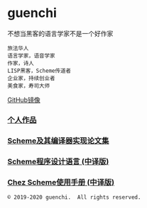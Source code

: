 # guenchi

不想当黑客的语言学家不是一个好作家

```
旅法华人
语言学家，语音学家
作家，诗人
LISP黑客，Scheme传道者
企业家，持续创业者
美食家，寿司大师
```
[GitHub镜像](https://guenchi.github.io)

### [个人作品](0x0000.md)

### [Scheme及其编译器实现论文集](/Scheme) 

### [Scheme程序设计语言 (中译版) ](/TSPL)

### [Chez Scheme使用手册 (中译版) ](/CSUG)



```
© 2019-2020 guenchi.  All rights reserved.
```
